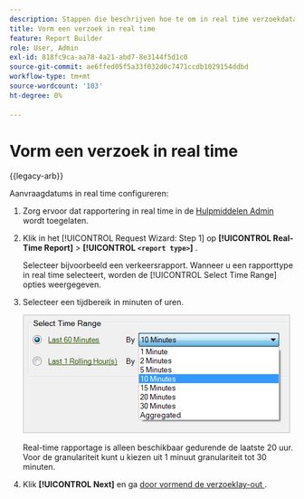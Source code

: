 ```yaml
---
description: Stappen die beschrijven hoe te om in real time verzoekdata te vormen.
title: Vorm een verzoek in real time
feature: Report Builder
role: User, Admin
exl-id: 818fc9ca-aa78-4a21-abd7-8e3144f5d1c0
source-git-commit: ae6ffed05f5a33f032d0c7471ccdb1029154ddbd
workflow-type: tm+mt
source-wordcount: '103'
ht-degree: 0%

---
```


# Vorm een verzoek in real time

{{legacy-arb}}

Aanvraagdatums in real time configureren:

1. Zorg ervoor dat rapportering in real time in de [ Hulpmiddelen Admin ](https://experienceleague.adobe.com/docs/analytics/admin/admin-tools/real-time-reports/t-realtime-admin.html) wordt toegelaten.
1. Klik in het [!UICONTROL Request Wizard: Step 1] op **[!UICONTROL Real-Time Report]** > **[!UICONTROL `<report type>`]** .

   Selecteer bijvoorbeeld een verkeersrapport. Wanneer u een rapporttype in real time selecteert, worden de [!UICONTROL Select Time Range] opties weergegeven.

1. Selecteer een tijdbereik in minuten of uren.

   ![ Schermafbeelding die de Uitgezochte opties van de Waaier van de Tijd met Laatste 60 geselecteerde notulen tonen.](assets/real_time_select_date.png)

   Real-time rapportage is alleen beschikbaar gedurende de laatste 20 uur. Voor de granulariteit kunt u kiezen uit 1 minuut granulariteit tot 30 minuten.
1. Klik **[!UICONTROL Next]** en ga [ door vormend de verzoeklay-out ](/help/analyze/legacy-report-builder/layout/layout.md).
